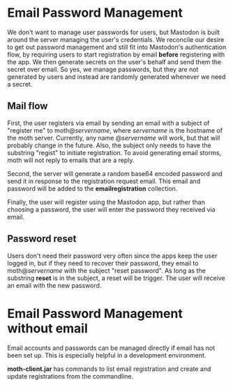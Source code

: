 # Email Password Management

We don't want to manage user passwords for users, but Mastodon is built around the server managing the user's
credentials.
We reconcile our desire to get out password management and still fit into Mastodon's authentication flow, by requiring
users to start registration by email **before** registering with the app.
We then generate secrets on the user's behalf and send them the secret over email.
So yes, we manage passwords, but they are not generated by users and instead are randomly generated whenever we need a
secret.

## Mail flow

First, the user registers via email by sending an email with a subject of "register me" to moth@*servername*, where
*servername* is the hostname of the moth server.
Currently, any name @*servername* will work, but that will probably change in the future.
Also, the subject only needs to have the substring "regist" to initiate registration.
To avoid generating email storms, moth will not reply to emails that are a reply.

Second, the server will generate a random base64 encoded password and send it in response to the registration request
email.
This email and password will be added to the **emailregistration** collection.

Finally, the user will register using the Mastodon app, but rather than choosing a password, the user will enter the
password they received via email.

## Password reset

Users don't need their password very often since the apps keep the user logged in, but if they need to recover their
password, they email to moth@*servername* with the subject "reset password".
As long as the substring **reset** is in the subject, a reset will be trigger.
The user will receive an email with the new password.

# Email Password Management without email

Email accounts and passwords can be managed directly if email has not been set up.
This is especially helpful in a development environment.

**moth-client.jar** has commands to list email registration and create and update registrations from the commandline.